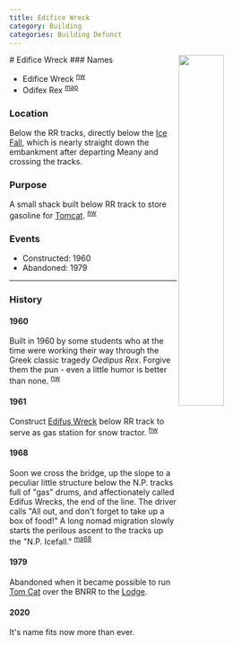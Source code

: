 ```yaml
---
title: Edifice Wreck
category: Building
categories: Building Defunct
---
```

<img src="/img/2020-Edifus-Wreck.jpeg" style="width: 40%;" align="right">
# Edifice Wreck
### Names

- Edifice Wreck <sup>[nw][]</sup>
- Odifex Rex <sup>[map][]</sup>

### Location

Below the RR tracks, directly below the [Ice Fall](Ice-Fall), which is nearly straight down the embankment after departing Meany and crossing the tracks.

### Purpose

A small shack built below RR track to store gasoline for [Tomcat](Tomcat). <sup>[nw][]</sup>

### Events
- Constructed: 1960
- Abandoned: 1979

---
### History
#### 1960

Built in 1960 by some students who at the time were working their way through the Greek classic tragedy <i>Oedipus Rex</i>. Forgive them the pun - even a little humor is better than none. <sup>[nw][]</sup>

#### 1961

Construct [Edifus Wreck](Edifus-Wreck) below RR track to serve as gas station for snow tractor. <sup>[hw][]</sup>

#### 1968

Soon we cross the bridge, up the slope to a peculiar little structure below the N.P. tracks full of "gas" drums, and affectionately called Edifus Wrecks, the end of the line. The driver calls "All out, and don't forget to take up a box of food!" A long nomad migration slowly starts the perilous ascent to the tracks up the "N.P. Icefall." <sup>[ma68][]</sup>

#### 1979

Abandoned when it became possible to run [Tom Cat](Tomcat) over the BNRR to the [Lodge](Lodge).

#### 2020

It's name fits now more than ever.

[hw]: History-Walt "Meany History, by Walt Little"
[nw]: Names-Walt "Meany Names by Walter Little, 1984"
[ma68]: Mountaineer-Annual#1968
[map]: Meany-Map
